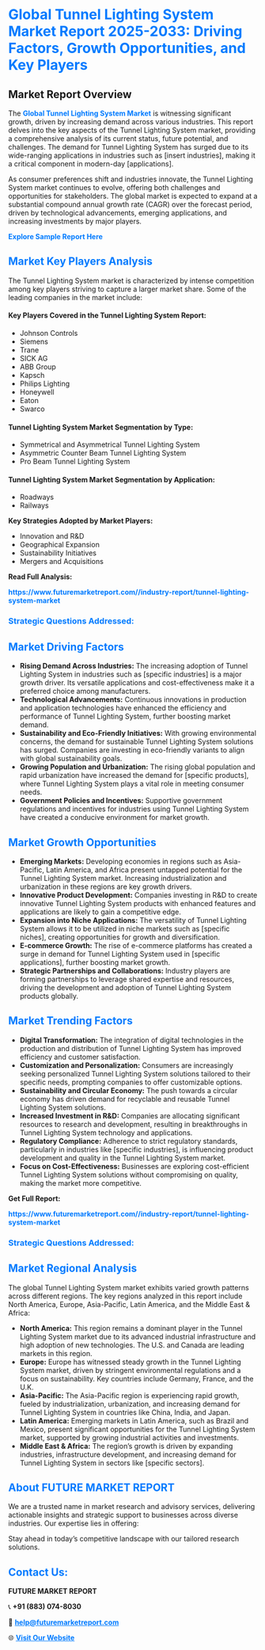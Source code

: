 <h1 style="color: #007BFF;">Global Tunnel Lighting System Market Report 2025-2033: Driving Factors, Growth Opportunities, and Key Players</h1>

<section id="overview">
<h2>Market Report Overview</h2>
<p>The <a href="https://www.futuremarketreport.com//industry-report/tunnel-lighting-system-market" style="color: #007BFF; text-decoration: none;"><strong>Global Tunnel Lighting System Market</strong></a> is witnessing significant growth, driven by increasing demand across various industries. This report delves into the key aspects of the Tunnel Lighting System market, providing a comprehensive analysis of its current status, future potential, and challenges. The demand for Tunnel Lighting System has surged due to its wide-ranging applications in industries such as [insert industries], making it a critical component in modern-day [applications].</p>
<p>As consumer preferences shift and industries innovate, the Tunnel Lighting System market continues to evolve, offering both challenges and opportunities for stakeholders. The global market is expected to expand at a substantial compound annual growth rate (CAGR) over the forecast period, driven by technological advancements, emerging applications, and increasing investments by major players.</p>
</section>

<section id="overview">
<p><a href="https://www.futuremarketreport.com//request-sample/reportId=53411" style="color: #007BFF; text-decoration: none;"><strong>Explore Sample Report Here</strong></a></p>
</section>

<section id="key-players">
<h2 style="color: #007BFF;">Market Key Players Analysis</h2>
<p>The Tunnel Lighting System market is characterized by intense competition among key players striving to capture a larger market share. Some of the leading companies in the market include:</p>
<h4>Key Players Covered in the Tunnel Lighting System Report:</h4>
<ul><li>Johnson Controls</li><li>Siemens</li><li>Trane</li><li>SICK AG</li><li>ABB Group</li><li>Kapsch</li><li>Philips Lighting</li><li>Honeywell</li><li>Eaton</li><li>Swarco</li></ul>
<h4>Tunnel Lighting System Market Segmentation by Type:</h4>
<ul><li>Symmetrical and Asymmetrical Tunnel Lighting System</li><li>Asymmetric Counter Beam Tunnel Lighting System</li><li>Pro Beam Tunnel Lighting System</li></ul>

<h4>Tunnel Lighting System Market Segmentation by Application:</h4>
<ul><li>Roadways</li><li>Railways</li></ul>
<p><strong>Key Strategies Adopted by Market Players:</strong></p>
<ul>
<li>Innovation and R&D</li>
<li>Geographical Expansion</li>
<li>Sustainability Initiatives</li>
<li>Mergers and Acquisitions</li>
</ul>
</section>

<section>
<p><strong>Read Full Analysis: </strong></p><a href="https://www.futuremarketreport.com//industry-report/tunnel-lighting-system-market" style="color: #007BFF; text-decoration: none;"><strong>https://www.futuremarketreport.com//industry-report/tunnel-lighting-system-market</strong></a>
<h3 style="color: #007BFF;">Strategic Questions Addressed:</h3>
</section>

<section id="driving-factors">
<h2 style="color: #007BFF;">Market Driving Factors</h2>
<ul>
<li><strong>Rising Demand Across Industries:</strong> The increasing adoption of Tunnel Lighting System in industries such as [specific industries] is a major growth driver. Its versatile applications and cost-effectiveness make it a preferred choice among manufacturers.</li>
<li><strong>Technological Advancements:</strong> Continuous innovations in production and application technologies have enhanced the efficiency and performance of Tunnel Lighting System, further boosting market demand.</li>
<li><strong>Sustainability and Eco-Friendly Initiatives:</strong> With growing environmental concerns, the demand for sustainable Tunnel Lighting System solutions has surged. Companies are investing in eco-friendly variants to align with global sustainability goals.</li>
<li><strong>Growing Population and Urbanization:</strong> The rising global population and rapid urbanization have increased the demand for [specific products], where Tunnel Lighting System plays a vital role in meeting consumer needs.</li>
<li><strong>Government Policies and Incentives:</strong> Supportive government regulations and incentives for industries using Tunnel Lighting System have created a conducive environment for market growth.</li>
</ul>
</section>

<section id="growth-opportunities">
<h2 style="color: #007BFF;">Market Growth Opportunities</h2>
<ul>
<li><strong>Emerging Markets:</strong> Developing economies in regions such as Asia-Pacific, Latin America, and Africa present untapped potential for the Tunnel Lighting System market. Increasing industrialization and urbanization in these regions are key growth drivers.</li>
<li><strong>Innovative Product Development:</strong> Companies investing in R&D to create innovative Tunnel Lighting System products with enhanced features and applications are likely to gain a competitive edge.</li>
<li><strong>Expansion into Niche Applications:</strong> The versatility of Tunnel Lighting System allows it to be utilized in niche markets such as [specific niches], creating opportunities for growth and diversification.</li>
<li><strong>E-commerce Growth:</strong> The rise of e-commerce platforms has created a surge in demand for Tunnel Lighting System used in [specific applications], further boosting market growth.</li>
<li><strong>Strategic Partnerships and Collaborations:</strong> Industry players are forming partnerships to leverage shared expertise and resources, driving the development and adoption of Tunnel Lighting System products globally.</li>
</ul>
</section>

<section id="trending-factors">
<h2 style="color: #007BFF;">Market Trending Factors</h2>
<ul>
<li><strong>Digital Transformation:</strong> The integration of digital technologies in the production and distribution of Tunnel Lighting System has improved efficiency and customer satisfaction.</li>
<li><strong>Customization and Personalization:</strong> Consumers are increasingly seeking personalized Tunnel Lighting System solutions tailored to their specific needs, prompting companies to offer customizable options.</li>
<li><strong>Sustainability and Circular Economy:</strong> The push towards a circular economy has driven demand for recyclable and reusable Tunnel Lighting System solutions.</li>
<li><strong>Increased Investment in R&D:</strong> Companies are allocating significant resources to research and development, resulting in breakthroughs in Tunnel Lighting System technology and applications.</li>
<li><strong>Regulatory Compliance:</strong> Adherence to strict regulatory standards, particularly in industries like [specific industries], is influencing product development and quality in the Tunnel Lighting System market.</li>
<li><strong>Focus on Cost-Effectiveness:</strong> Businesses are exploring cost-efficient Tunnel Lighting System solutions without compromising on quality, making the market more competitive.</li>
</ul>
</section>

<section>
<p><strong>Get Full Report: </strong></p><a href="https://www.futuremarketreport.com//industry-report/tunnel-lighting-system-market" style="color: #007BFF; text-decoration: none;"><strong>https://www.futuremarketreport.com//industry-report/tunnel-lighting-system-market</strong></a>
<h3 style="color: #007BFF;">Strategic Questions Addressed:</h3>
</section>


<section id="regional-analysis">
<h2 style="color: #007BFF;">Market Regional Analysis</h2>
<p>The global Tunnel Lighting System market exhibits varied growth patterns across different regions. The key regions analyzed in this report include North America, Europe, Asia-Pacific, Latin America, and the Middle East & Africa:</p>
<ul>
<li><strong>North America:</strong> This region remains a dominant player in the Tunnel Lighting System market due to its advanced industrial infrastructure and high adoption of new technologies. The U.S. and Canada are leading markets in this region.</li>
<li><strong>Europe:</strong> Europe has witnessed steady growth in the Tunnel Lighting System market, driven by stringent environmental regulations and a focus on sustainability. Key countries include Germany, France, and the U.K.</li>
<li><strong>Asia-Pacific:</strong> The Asia-Pacific region is experiencing rapid growth, fueled by industrialization, urbanization, and increasing demand for Tunnel Lighting System in countries like China, India, and Japan.</li>
<li><strong>Latin America:</strong> Emerging markets in Latin America, such as Brazil and Mexico, present significant opportunities for the Tunnel Lighting System market, supported by growing industrial activities and investments.</li>
<li><strong>Middle East & Africa:</strong> The region’s growth is driven by expanding industries, infrastructure development, and increasing demand for Tunnel Lighting System in sectors like [specific sectors].</li>
</ul>
</section>

<footer>
<h2 style="color: #007BFF;">About FUTURE MARKET REPORT</h2>
<p>We are a trusted name in market research and advisory services, delivering actionable insights and strategic support to businesses across diverse industries. Our expertise lies in offering:</p>

<p>Stay ahead in today’s competitive landscape with our tailored research solutions.</p>

<h2 style="color: #007BFF;">Contact Us:</h2>
<p><strong>FUTURE MARKET REPORT</strong></p>
<p>📞 <strong>+91 (883) 074-8030</strong></p>
<p>📧 <strong><a href="mailto:help@futuremarketreport.com" style="color: #007BFF;">help@futuremarketreport.com</a></strong></p>
<p>🌐 <strong><a href="https://www.futuremarketreport.com/" style="color: #007BFF;">Visit Our Website</a></strong></p>
</footer>